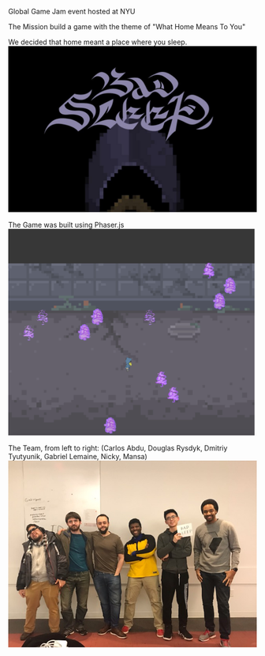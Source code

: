 Global Game Jam event hosted at NYU

The Mission build a game with the theme of "What Home Means To You"

We decided that home meant a place where you sleep.
![Logo](logo.jpg)

The Game was built using Phaser.js
![Game](game.png)

The Team, from left to right:
(Carlos Abdu, Douglas Rysdyk, Dmitriy Tyutyunik, Gabriel Lemaine, Nicky, Mansa)
![Team](team.jpg)
